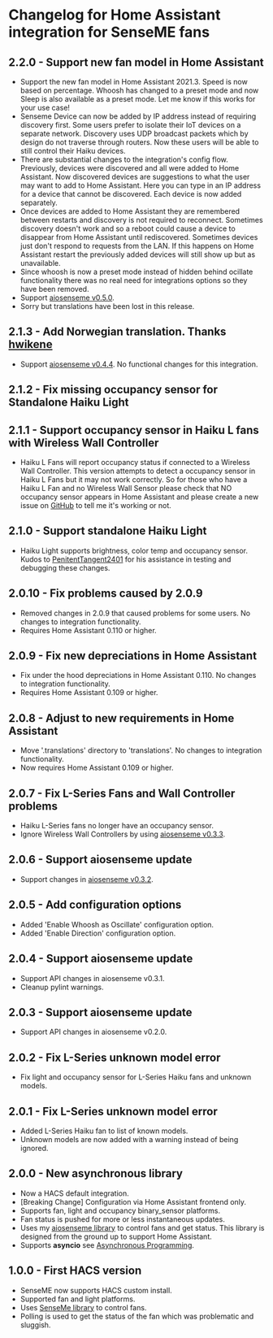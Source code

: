 # Changelog for Home Assistant integration for SenseME fans

## 2.2.0 - Support new fan model in Home Assistant

* Support the new fan model in Home Assistant 2021.3. Speed is now based on percentage. Whoosh has changed to a preset mode and now Sleep is also available as a preset mode. Let me know if this works for your use case!
* Senseme Device can now be added by IP address instead of requiring discovery first. Some users prefer to isolate their IoT devices on a separate network. Discovery uses UDP broadcast packets which by design do not traverse through routers. Now these users will be able to still control their Haiku devices.
* There are substantial changes to the integration's config flow. Previously, devices were discovered and all were added to Home Assistant. Now discovered devices are suggestions to what the user may want to add to Home Assistant. Here you can type in an IP address for a device that cannot be discovered. Each device is now added separately.
* Once devices are added to Home Assistant they are remembered between restarts and discovery is not required to reconnect. Sometimes discovery doesn't work and so a reboot could cause a device to disappear from Home Assistant until rediscovered. Sometimes devices just don't respond to requests from the LAN. If this happens on Home Assistant restart the previously added devices will still show up but as unavailable.
* Since whoosh is now a preset mode instead of hidden behind ocillate functionality there was no real need for integrations options so they have been removed.
* Support [aiosenseme v0.5.0](https://pypi.org/project/aiosenseme/0.5.0/).
* Sorry but translations have been lost in this release.

## 2.1.3 - Add Norwegian translation. Thanks [hwikene](https://github.com/hwikene)

* Support [aiosenseme v0.4.4](https://pypi.org/project/aiosenseme/0.4.4/). No functional changes for this integration.

## 2.1.2 - Fix missing occupancy sensor for Standalone Haiku Light

## 2.1.1 - Support occupancy sensor in Haiku L fans with Wireless Wall Controller

* Haiku L Fans will report occupancy status if connected to a Wireless Wall Controller. This version attempts to detect a occupancy sensor in Haiku L Fans but it may not work correctly. So for those who have a Haiku L Fan and no Wireless Wall Sensor please check that NO occupancy sensor appears in Home Assistant and please create a new issue on [GitHub](https://github.com/mikelawrence/senseme-hacs/issues) to tell me it's working or not.

## 2.1.0 - Support standalone Haiku Light

* Haiku Light supports brightness, color temp and occupancy sensor. Kudos to [PenitentTangent2401](https://github.com/mikelawrence/senseme-hacs/issues/7) for his assistance in testing and debugging these changes.

## 2.0.10 - Fix problems caused by 2.0.9

* Removed changes in 2.0.9 that caused problems for some users. No changes to integration functionality.
* Requires Home Assistant 0.110 or higher.

## 2.0.9 - Fix new depreciations in Home Assistant

* Fix under the hood depreciations in Home Assistant 0.110. No changes to integration functionality.
* Requires Home Assistant 0.109 or higher.

## 2.0.8 - Adjust to new requirements in Home Assistant

* Move '.translations' directory to 'translations'. No changes to integration functionality.
* Now requires Home Assistant 0.109 or higher.

## 2.0.7 - Fix L-Series Fans and Wall Controller problems

* Haiku L-Series fans no longer have an occupancy sensor.
* Ignore Wireless Wall Controllers by using [aiosenseme v0.3.3](https://pypi.org/project/aiosenseme/0.3.3/).

## 2.0.6 - Support aiosenseme update

* Support changes in [aiosenseme v0.3.2](https://pypi.org/project/aiosenseme/0.3.2/).

## 2.0.5 - Add configuration options

* Added 'Enable Whoosh as Oscillate' configuration option.
* Added 'Enable Direction' configuration option.

## 2.0.4 - Support aiosenseme update

* Support API changes in aiosenseme v0.3.1.
* Cleanup pylint warnings.

## 2.0.3 - Support aiosenseme update

* Support API changes in aiosenseme v0.2.0.

## 2.0.2 - Fix L-Series unknown model error

* Fix light and occupancy sensor for L-Series Haiku fans and unknown models.

## 2.0.1 - Fix L-Series unknown model error

* Added L-Series Haiku fan to list of known models.
* Unknown models are now added with a warning instead of being ignored.

## 2.0.0 - New asynchronous library

* Now a HACS default integration.
* [Breaking Change] Configuration via Home Assistant frontend only.
* Supports fan, light and occupancy binary_sensor platforms.
* Fan status is pushed for more or less instantaneous updates.
* Uses my [aiosenseme library](https://pypi.org/project/aiosenseme/) to control fans and get status. This library is designed from the ground up to support Home Assistant.
* Supports **asyncio** see [Asynchronous Programming](https://developers.home-assistant.io/docs/asyncio_index).

## 1.0.0 - First HACS version

* SenseME now supports HACS custom install.
* Supported fan and light platforms.
* Uses [SenseMe library](https://pypi.org/project/SenseMe/) to control fans.
* Polling is used to get the status of the fan which was problematic and sluggish.
